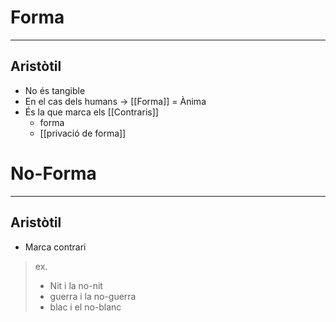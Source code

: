 # Forma
___
## Aristòtil
- No és tangible
- En el cas dels humans -> [[Forma]] = Ànima
- És la que marca els [[Contraris]]
	- forma
	- [[privació de forma]]

# No-Forma
___
## Aristòtil
- Marca contrari
>ex.
>- Nit i la no-nit
>- guerra i la no-guerra
>- blac i el no-blanc